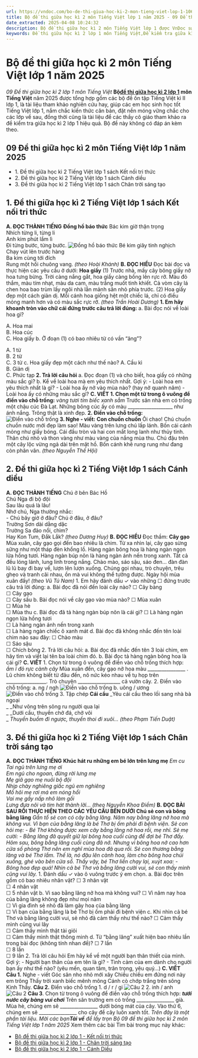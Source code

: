 ```yaml
---
url: https://vndoc.com/bo-de-thi-giua-hoc-ki-2-mon-tieng-viet-lop-1-106294
title: Bộ đề thi giữa học kì 2 môn Tiếng Việt lớp 1 năm 2025 - 09 Đề thi giữa học kì 2 lớp 1 môn Tiếng Việt - VnDoc.com
date_extracted: 2025-04-08 10:24:32
description: Bộ đề thi giữa học kì 2 môn Tiếng Việt lớp 1 được VnDoc sưu tầm, chọn lọc tổng hợp các đề thi môn Tiếng Việt để các em học sinh tham khảo chuẩn bị cho học kì 2 sắp tới đây của mình.
keywords: Đề thi giữa học kì 2 lớp 1 môn Tiếng Việt,Đề kiểm tra giữa kì 2 lớp 1,Đề thi giữa học kì 2 lớp 1,Đề thi giữa kì 2 lớp 1,Đề thi giữa học kì 2 lớp 1 môn Tiếng Việt Cánh diều,Đề thi giữa học kì 2 lớp 1 môn Tiếng Việt Kết nối tri thức,Đề thi giữa học kì 2 lớp 1 môn Tiếng Việt Chân trời sáng tạo
---
```


# Bộ đề thi giữa học kì 2 môn Tiếng Việt lớp 1 năm 2025
 _09 Đề thi giữa học kì 2 lớp 1 môn Tiếng Việt_
**Bộ[đề thi giữa học kì 2 lớp 1](<https://vndoc.com/de-thi-giua-ki-2-lop1>) môn Tiếng Việt** năm 2025 được tổng hợp gồm các bộ đề ôn tập Tiếng Việt kì II lớp 1, là tài liệu tham khảo nghiên cứu hay, giúp các em học sinh học tốt Tiếng Việt lớp 1, nắm chắc kiến thức căn bản, đặt nền móng vững chắc cho các lớp về sau, đồng thời cũng là tài liệu để các thầy cô giáo tham khảo ra đề kiểm tra giữa học kì 2 lớp 1 hiệu quả. Bộ đề này không có đáp án kèm theo.
## 09 Đề thi giữa học kì 2 môn Tiếng Việt lớp 1 năm 2025
  * 1\. Đề thi giữa học kì 2 Tiếng Việt lớp 1 sách Kết nối tri thức
  * 2\. Đề thi giữa học kì 2 Tiếng Việt lớp 1 sách Cánh diều
  * 3\. Đề thi giữa học kì 2 Tiếng Việt lớp 1 sách Chân trời sáng tạo

## 1\. Đề thi giữa học kì 2 Tiếng Việt lớp 1 sách Kết nối tri thức
**A. ĐỌC THÀNH TIẾNG**
**Đồng hồ báo thức**
Bác kim giờ thận trọng  
Nhích từng li, từng li  
Anh kim phút lầm lì  
Đi từng bước, từng bước.
![Đồng hồ báo thức](https://i.vdoc.vn/data/image/2025/03/20/Tieng-Viet-1.jpg)
Bé kim giây tinh nghịch  
Chạy vút lên trước hàng  
Ba kim cùng tới đích  
Rung một hồi chuông vang.
_\(theo Hoài Khánh\)_
**B. ĐỌC HIỂU**
Đọc bài đọc và thực hiện các yêu cầu ở dưới:
**Hoa giấy**
\(1\) Trước nhà, mấy cây bông giấy nở hoa tưng bừng. Trời càng nắng gắt, hoa giấy càng bồng lên rực rỡ. Màu đỏ thắm, màu tím nhạt, màu da cam, màu trắng muốt tinh khiết. Cả vòm cây lá chen hoa bao trùm lấy ngôi nhà lẫn mảnh sân nhỏ phía trước.
\(2\) Hoa giấy đẹp một cách giản dị. Mỗi cánh hoa giống hệt một chiếc lá, chỉ có điều mỏng manh hơn và có màu sắc rực rỡ.
_\(theo Trần Hoài Dương\)_
**1\. Em hãy khoanh tròn vào chữ cái đứng trước câu trả lời đúng:**
a. Bài đọc nói về loài hoa gì?  
  
A. Hoa mai  
B. Hoa cúc  
C. Hoa giấy
b. Ở đoạn \(1\) có bao nhiêu từ có vần “ăng”?  
  
A. 1 từ  
B. 2 từ  
C. 3 từ
c. Hoa giấy đẹp một cách như thế nào?
A. Cầu kì  
B. Giản dị  
C. Phức tạp
**2\. Trả lời câu hỏi**
a. Đọc đoạn \(1\) và cho biết, hoa giấy có những màu sắc gì?
b. Kể về loài hoa mà em yêu thích nhất. Gợi ý:
\- Loài hoa em yêu thích nhất là gì?
\- Loài hoa ấy nở vào mùa nào? \(hay nở quanh năm\)
\- Loài hoa ấy có những màu sắc gì?
**C. VIẾT**
**1\. Chọn một từ trong ô vuông để điền vào chỗ trống:**
_vàng tươi tím biếc xanh sẫm_
Trước sân nhà em có trồng một chậu cúc Đà Lạt. Những bông cúc ấy có màu \_\_\_\_\_\_\_\_\_\_\_\_\_\_\_\_\_\_\_ như ánh nắng. Trông thật là xinh đẹp.
**2\. Điền vào chỗ trống:**
![Điền vào chỗ trống](https://i.vdoc.vn/data/image/2025/03/20/Tieng-Viet-2.jpg)
**3\. Nghe - viết:**
**Con chuồn chuồn**
Ôi chao\! Chú chuồn chuồn nước mới đẹp làm sao\! Màu vàng trên lưng chú lấp lánh. Bốn cái cánh mỏng như giấy bóng. Cái đầu tròn và hai con mắt long lanh như thủy tinh. Thân chú nhỏ và thon vàng như màu vàng của nắng mùa thu. Chú đậu trên một cây lộc vừng ngả dài trên mặt hồ. Bốn cánh khẽ rung rung như đang còn phân vân.
_\(theo Nguyễn Thế Hội\)_
## 2\. Đề thi giữa học kì 2 Tiếng Việt lớp 1 sách Cánh diều
**A. ĐỌC THÀNH TIẾNG**
Chú ở bên Bác Hồ  
Chú Nga đi bộ đội  
Sau lâu quá là lâu\!  
Nhớ chú, Nga thường nhắc:  
\- Chú bây giờ ở đâu?
Chú ở đâu, ở đâu?  
Trường Sơn dài dằng dặc  
Trường Sa đảo nổi, chìm?  
Hay Kon Tum, Đắk Lắk?
_\(theo Dương Huy\)_
**B. ĐỌC HIỂU**
Đọc thầm:
**Cây gạo**
Mùa xuân, cây gạo gọi đến bao nhiêu là chim. Từ xa nhìn lại, cây gạo sừng sững như một tháp đèn khổng lồ. Hàng ngàn bông hoa là hàng ngàn ngọn lửa hồng tươi. Hàng ngàn búp nõn là hàng ngàn ánh nến trong xanh.
Tất cả đều lóng lánh, lung linh trong nắng. Chào mào, sáo sậu, sáo đen… đàn đàn lũ lũ bay đi bay về, lượn lên lượn xuống. Chúng gọi nhau, trò chuyện, trêu ghẹo và tranh cãi nhau, ồn mà vui không thể tưởng được. Ngày hội mùa xuân đấy\!
_\(theo Vũ Tú Nam\)_
1\. Em hãy đánh dấu ✓ vào những ☐ đứng trước câu trả lời đúng:
a. Bài đọc đã nói đến loài cây nào?
☐ Cây bàng  
☐ Cây gạo  
☐ Cây sấu
b. Bài đọc nói về cây gạo vào mùa nào?
☐ Mùa xuân  
☐ Mùa hè  
☐ Mùa thu
c. Bài đọc đã tả hàng ngàn búp nõn là cái gì?
☐ Là hàng ngàn ngọn lửa hồng tươi  
☐ Là hàng ngàn ánh nến trong xanh  
☐ Là hàng ngàn chiếc ô xanh mát
d. Bài đọc đã không nhắc đến tên loài chim nào sau đây:
☐ Chào màu  
☐ Sáo sậu  
☐ Chích bông
2\. Trả lời câu hỏi:
a. Bài đọc đã nhắc đến tên 3 loài chim, em hãy tìm và viết lại tên ba loài chim đó.
b. Bài đọc tả hàng ngàn bông hoa là cái gì?
**C. VIẾT**
1\. Chọn từ trong ô vuông để điền vào chỗ trống thích hợp:
_ầm ĩ đỏ rực cành cây_
Mùa xuân đến, cây gạo nở hoa màu \_\_\_\_\_\_\_\_\_\_\_\_\_\_\_\_ . Lũ chim không biết từ đâu đến, nô nức kéo nhau về tụ họp trên \_\_\_\_\_\_\_\_\_\_\_\_\_\_\_\_\_. Trò chuyện \_\_\_\_\_\_\_\_\_\_\_\_\_\_\_\_\_\_ cả vườn cây.
2\. Điền vào chỗ trống:
a. ng / ngh
![Điền vào chỗ trống](https://i.vdoc.vn/data/image/2025/03/20/Tieng-Viet-1-CD-1.jpg)
b. uông / ương
![Điền vào chỗ trống](https://i.vdoc.vn/data/image/2025/03/20/Tieng-Viet-1-CD-2.jpg)
3\. Tập chép
**Cái cầu**
 _Yêu cái cầu theo lối sang nhà bà ngoại  
_ _Như võng trên sông ru người qua lại  
_ _Dưới cầu, thuyền chở đá, chở vôi  
_ _Thuyền buồm đi ngược, thuyền thoi đi xuôi…_
 _\(theo Phạm Tiến Duật\)_
## 3\. Đề thi giữa học kì 2 Tiếng Việt lớp 1 sách Chân trời sáng tạo
**A. ĐỌC THÀNH TIẾNG**
**Khúc hát ru những em bé lớn trên lưng mẹ**
 _Em cu Tai ngủ trên lưng mẹ ơi_  
 _Em ngủ cho ngoan, đừng rời lưng mẹ_  
 _Mẹ giã gạo mẹ nuôi bộ đội_  
 _Nhịp chày nghiêng giấc ngủ em nghiêng_  
 _Mồ hôi mẹ rơi má em nóng hổi_  
 _Vai mẹ gầy nấp nhô làm gối_  
 _Lưng đưa nôi và tim hát thành lời…_
 _\(theo Nguyễn Khoa Điềm\)_
**B. ĐỌC BÀI SAU RỒI THỰC HIỆN THEO CÁC YÊU CẦU BÊN DƯỚI**
**Chú sẻ con và bông bằng lăng**
 _Gần tổ sẻ con có cây bằng lăng. Năm nay bằng lăng nở hoa mà không vui. Vì bạn của bằng lăng là bé Thơ bị ốm phải đi bệnh viện. Sẻ con hỏi mẹ:_
_\- Bé Thơ không được xem cây bằng lăng nở hoa rồi, mẹ nhỉ._
_Sẻ mẹ cười:_
_\- Bằng lăng đã quyết giữ lại bông hoa cuối cùng để đợi bé Thơ đấy._
_Hôm sau, bông bằng lăng cuối cùng đã nở. Nhưng vì bông hoa nở cao hơn cửa số phòng Thơ nên em nghĩ mùa hoa đã qua rồi. Sẻ con thương bằng lăng và bé Thơ lắm. Thế là, nó đậu lên cành hoa, làm cho bông hoa chúi xuống, ghé vào bên cửa sổ. Thấy vậy, bé Thơ liền chạy lại, xuýt xoa:_
_\- Bông hoa đẹp quá\!_
_Nhìn cả bé Thơ và bằng lăng cười vui, sẻ con thấy mình cũng vui lây._
1\. Đánh dấu ✓ vào ô vuông trước ý em chọn.
a. Bài đọc trên gồm có bao nhiêu nhân vật?
☐ 3 nhân vật  
☐ 4 nhân vật  
☐ 5 nhân vật
b. Vì sao bằng lăng nở hoa mà không vui?
☐ Vì năm nay hoa của bằng lăng không đẹp như mọi năm  
☐ Vì gia đình sẻ nhỏ đã làm gãy hoa của bằng lăng  
☐ Vì bạn của bằng lăng là bé Thơ bị ốm phải đi bệnh viện
c. Khi nhìn cả bé Thơ và bằng lăng cười vui, sẻ nhỏ đã cảm thấy như thế nào?
☐ Cảm thấy mình cũng vui lây  
☐ Cảm thấy mình thật tài giỏi  
☐ Cảm thấy mình thật thông minh
d. Từ “bằng lăng” xuất hiện bao nhiêu lần trong bài đọc \(không tính nhan đề\)?
☐ 7 lần  
☐ 8 lần  
☐ 9 lần
2\. Trả lời câu hỏi
Em hãy kể về một người bạn thân thiết của mình. Gợi ý:
\- Người bạn thân của em tên là gì?
\- Tình cảm của em dành cho người bạn ấy như thế nào? \(yêu mến, quan tâm, trân trọng, yêu quý…\)
**C. VIẾT**
**Câu 1.** Nghe - viết
Góc sân nho nhỏ mới xây Chiều chiều em đứng nơi này em trông Thấy trời xanh biếc mênh mông Cánh cò chớp trắng trên sông Kinh Thầy.
**Câu 2.** Điền vào chỗ trống
1\. d / r / gi
![Câu 2](https://i.vdoc.vn/data/image/2025/03/20/Tieng-Viet-1-CTST-1.jpg)
2\. inh / anh
![Câu 2](https://i.vdoc.vn/data/image/2025/03/20/Tieng-Viet-1-CTST-2.jpg)
**Câu 3**. Chọn từ trong ô vuông để điền vào chỗ trống thích hợp:
**_tưới nước cây bàng vui chơi_**
Trên sân trường em có trồng \_\_\_\_\_\_\_\_\_\_\_\_\_\_\_\_ già. Mùa hè, chúng em sẽ \_\_\_\_\_\_\_\_\_\_\_\_\_\_\_\_ dưới bóng mát của cây. Vào thứ 6, chúng em sẽ \_\_\_\_\_\_\_\_\_\_\_\_\_\_\_\_ cho cây để cây luôn xanh tốt.
_Trên đây là một phần tài liệu. Mời các bạn**Tải về** để lấy trọn Bộ 09 đề thi giữa học kì 2 môn Tiếng Việt lớp 1 năm 2025_
Xem thêm các bài Tìm bài trong mục này khác:
  * [Bộ đề thi giữa học kì 2 lớp 1 - Kết nối tri thức](</bo-de-thi-giua-hoc-ki-2-lop-1-sach-ket-noi-tri-thuc-339042>)
  * [Bộ đề thi giữa học kì 2 lớp 1 - Chân trời sáng tạo](</bo-de-thi-giua-hoc-ki-2-lop-1-sach-chan-troi-sang-tao-339046>)
  * [Bộ đề thi giữa học kì 2 lớp 1 - Cánh Diều](</bo-de-thi-giua-hoc-ki-2-lop-1-sach-canh-dieu-339038>)

